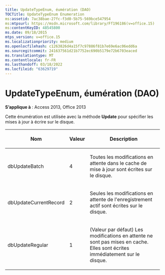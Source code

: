 ```yaml
---
title: UpdateTypeEnum, éumération (DAO)
TOCTitle: UpdateTypeEnum Enumeration
ms:assetid: 7ac38bae-27fc-f3d0-5b75-569bce547954
ms:mtpsurl: https://msdn.microsoft.com/library/Ff196186(v=office.15)
ms:contentKeyID: 48545800
ms.date: 09/18/2015
mtps_version: v=office.15
ms.localizationpriority: medium
ms.openlocfilehash: c1263826d4a15f7c97886f81b7e69e6ac06edd6a
ms.sourcegitcommit: 241637561d21b7752ec690b5179e72b6703eaced
ms.translationtype: MT
ms.contentlocale: fr-FR
ms.lasthandoff: 03/18/2022
ms.locfileid: "63629719"
---
```

# <a name="updatetypeenum-enumeration-dao"></a>UpdateTypeEnum, éumération (DAO)


**S’applique à** : Access 2013, Office 2013

Cette énumération est utilisée avec la méthode **Update** pour spécifier les mises à jour à écrire sur le disque.

<table>
<colgroup>
<col />
<col />
<col />
</colgroup>
<thead>
<tr class="header">
<th><p>Nom</p></th>
<th><p>Valeur</p></th>
<th><p>Description</p></th>
</tr>
</thead>
<tbody>
<tr class="odd">
<td><p>dbUpdateBatch</p></td>
<td><p>4</p></td>
<td><p>Toutes les modifications en attente dans le cache de mise à jour sont écrites sur le disque.</p></td>
</tr>
<tr class="even">
<td><p>dbUpdateCurrentRecord</p></td>
<td><p>2</p></td>
<td><p>Seules les modifications en attente de l'enregistrement actif sont écrites sur le disque.</p></td>
</tr>
<tr class="odd">
<td><p>dbUpdateRegular</p></td>
<td><p>1</p></td>
<td><p>(Valeur par défaut) Les modifications en attente ne sont pas mises en cache. Elles sont écrites immédiatement sur le disque.</p></td>
</tr>
</tbody>
</table>

